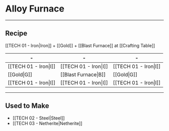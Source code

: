 # Alloy Furnace
---
## Recipe
[[TECH 01 - Iron|Iron]] + [[Gold]] + [[Blast Furnace]] at [[Crafting Table]]

| - | - | - |
| - | - | - |
| [[TECH 01 - Iron\|I]] | [[TECH 01 - Iron\|I]] | [[TECH 01 - Iron\|I]] |
| [[Gold\|G]] | [[Blast Furnace\|B]] | [[Gold\|G]] |
| [[TECH 01 - Iron\|I]] | [[TECH 01 - Iron\|I]] | [[TECH 01 - Iron\|I]] |

---
## Used to Make
- [[TECH 02 - Steel|Steel]]
- [[TECH 03 - Netherite|Netherite]]